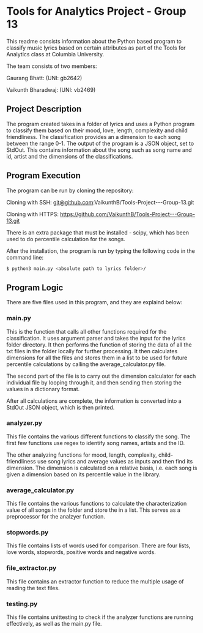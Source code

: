 # Tools for Analytics Project - Group 13

This readme consists information about the Python based program to classify music lyrics based on certain attributes as part of the Tools for Analytics class at Columbia University.

The team consists of two members:

Gaurang Bhatt: (UNI: gb2642)

Vaikunth Bharadwaj: (UNI: vb2469)


## Project Description

The program created takes in a folder of lyrics and uses a Python program to classify them based on their mood, love, length, complexity and child friendliness. The classification provides an a dimension to each song between the range 0-1. The output of the program is a JSON object, set to StdOut. This contains information about the song such as song name and id, artist and the dimensions of the classifications.

## Program Execution

The program can be run by cloning the repository:

Cloning with SSH: git@github.com:VaikunthB/Tools-Project---Group-13.git

Cloning with HTTPS: https://github.com/VaikunthB/Tools-Project---Group-13.git

There is an extra package that must be installed - scipy, which has been used to do percentile calculation for the songs.

After the installation, the program is run by typing the following code in the command line:

```bash
$ python3 main.py <absolute path to lyrics folder>/
```

## Program Logic

There are five files used in this program, and they are explaind below:

### main.py

This is the function that calls all other functions required for the classification. It uses argument parser and takes the input for the lyrics folder directory. It then performs the function of storing the data of all the txt files in the folder locally for further processing. It then calculates dimensions for all the files and stores them in a list to be used for future percentile calculations by calling the average_calculator.py file.

The second part of the file is to carry out the dimension calculator for each individual file by looping through it, and then sending then storing the values in a dictionary format. 

After all calculations are complete, the information is converted into a StdOut JSON object, which is then printed.

### analyzer.py

This file contains the various different functions to classify the song. The first few functions use regex to identify song names, artists and the ID. 

The other analyzing functions for mood, length, complexity, child-friendliness use song lyrics and average values as inputs and then find its dimension. The dimension is calculated on a relative basis, i.e. each song is given a dimension based on its percentile value in the library.

### average_calculator.py

This file contains the various functions to calculate the characterization value of all songs in the folder and store the in a list. This serves as a preprocessor for the analzyer function.

### stopwords.py

This file contains lists of words used for comparison. There are four lists, love words, stopwords, positive words and negative words. 

### file_extractor.py

This file contains an extractor function to reduce the multiple usage of reading the text files.

### testing.py

This file contains unittesting to check if the analyzer functions are running effectively, as well as the main.py file.
